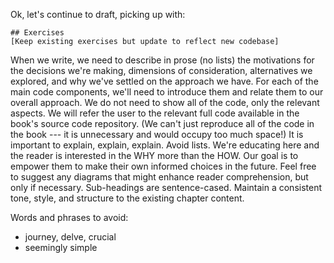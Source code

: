 Ok, let's continue to draft, picking up with:

```
## Exercises
[Keep existing exercises but update to reflect new codebase]
```

When we write, we need to describe in prose (no lists) the motivations for the decisions we're making, dimensions of consideration, alternatives we explored, and why we've settled on the approach we have. For each of the main code components, we'll need to introduce them and relate them to our overall approach. We do not need to show all of the code, only the relevant aspects. We will refer the user to the relevant full code available in the book's source code repository. (We can't just reproduce all of the code in the book --- it is unnecessary and would occupy too much space!) It is important to explain, explain, explain. Avoid lists. We're educating here and the reader is interested in the WHY more than the HOW. Our goal is to empower them to make their own informed choices in the future. Feel free to suggest any diagrams that might enhance reader comprehension, but only if necessary. Sub-headings are sentence-cased. Maintain a consistent tone, style, and structure to the existing chapter content.

Words and phrases to avoid:

- journey, delve, crucial
- seemingly simple
